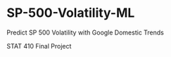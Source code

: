 # SP-500-Volatility-ML
Predict SP 500 Volatility with Google Domestic Trends 

STAT 410 Final Project

